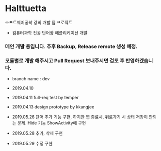 ﻿# Halttuetta 
소프트웨어공학 강의 개발 팀 프로젝트
- 컴퓨터과학 전공 단어장 애플리케이션 개발

### 메인 개발 용입니다. 추후 Backup, Release remote 생성 예정.
### 모듈별로 개발 해주시고 Pull Request 보내주시면 검토 후 반영하겠습니다.
- branch name : dev
- 2019.04.10
- 2019.04.11 full-req test by temper
- 2019.04.13 design prototype by kkangjee

- 2019.05.26 단어 추가 기능 구현, 하지만 앱 종료시, 뒤로가기 시 상태 저장이 안되는 문제. Hide 기능 ShowActivity에 구현
- 2019.05.28 추가, 삭제 구현
- 2019.05.29 수정 구현
